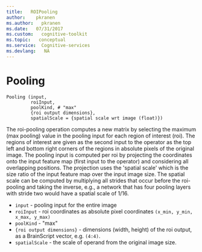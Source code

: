 ```yaml
---
title:   ROIPooling 
author:    pkranen
ms.author:   pkranen
ms.date:   07/31/2017
ms.custom:   cognitive-toolkit
ms.topic:   conceptual
ms.service:  Cognitive-services
ms.devlang:   NA
---
```


# Pooling

    Pooling (input,
             roiInput,
             poolKind, # "max"
             {roi output dimensions}, 
             spatialScale = {spatial scale wrt image (float)})

The roi-pooling operation computes a new matrix by selecting the maximum (max pooling) value in the pooling input for each region of interest (roi). 
The regions of interest are given as the second input to the operator as the top left and bottom right corners of the regions in absolute pixels of the original image. 
The pooling input is computed per roi by projecting the coordinates onto the input feature map (first input to the operator) and considering all overlapping positions. 
The projection uses the 'spatial scale' which is the size ratio of the input feature map over the input image size. 
The spatial scale can be computed by multiplying all strides that occur before the roi-pooling and taking the inverse, 
e.g., a network that has four pooling layers with stride two would have a spatial scale of 1/16.

* `input` - pooling input for the entire image
* `roiInput` - roi coordinates as absolute pixel coordinates `(x_min, y_min, x_max, y_max)`
* `poolKind` - "max"
* `{roi output dimensions}` - dimensions (width, height) of the roi output, as a BrainScript vector, e.g. `(4:4)`.
* `spatialScale` - the scale of operand from the original image size.

